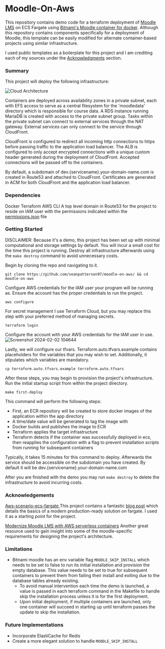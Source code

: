 # Moodle-On-Aws

This repository contains demo code for a terraform deployment of [Moodle LMS](https://moodle.org/) on ECS Fargate using [Bitnami's Moodle container for docker](https://bitnami.com/stack/moodle). Although this repository contains components specifically for a deployment of Moodle, this template can be easily modified for alternate container-based projects using similar infrastructure. 

I used public templates as a boilerplate for this project and I am crediting each of my sources under the [Acknowledgments](#acknowledgements) section. 

### Summary

This project will deploy the following infrastructure:

![Cloud Architecture](https://github.com/seanpatterson97/moodle-on-aws/assets/60835724/fe02b8da-3ade-437e-942f-33e337b0312d)

Containers are deployed across availability zones in a private subnet, each with EFS access to serve as a central filesystem for the 'moodledata' directory which is responsible for course data. A RDS instance running MariaDB is created with access to the private subnet group. Tasks within the private subnet can connect to external services through the NAT gateway. External services can only connect to the service through CloudFront. 

CloudFront is configured to redirect all incoming http connections to https before passing traffic to the application load balancer. The ALB is configured to only accept encrypted connections with a unique custom header generated during the deployment of CloudFront. Accepted connections will be passed off to the containers. 

By default, a subdomain of dev.{servicename}.your-domain-name.com is created in Route53 and attached to CloudFront. Certificates are generated in ACM for both CloudFront and the application load balancer.

### Dependencies
Docker
Terraform
AWS CLI
A top level domain in Route53 for the project to reside on
IAM user with the permissions indicated within the [permissions.json](permissions.json) file

### Getting Started

DISCLAIMER: Because it's a demo, this project has been set up with minimal computational and storage settings by default. You will incur a small cost for the time this project is running. Destroy all infrastructure afterwards using the ```make destroy``` command to avoid unnecessary costs.

Begin by cloning the repo and navigating to it.

```
git clone https://github.com/seanpatterson97/moodle-on-aws/ && cd moodle-on-aws
```

Configure AWS credentials for the IAM user your program will be running as. Ensure the account has the proper credentials to run the project.

```
aws configure
```

For secret management I use Terraform Cloud, but you may replace this step with your preferred method of managing secrets. 

```
terraform login
```

Configure the account with your AWS credentials for the IAM user in use. 
![Screenshot 2024-02-02 104644](https://github.com/seanpatterson97/moodle-on-aws/assets/60835724/bab54934-2c96-4d49-8b18-bac51955793b)

Lastly, we will configure our tfvars. Terraform.auto.tfvars.example contains placeholders for the variables that you may wish to set. Additionally, it stipulates which variables are mandatory. 

```
cp terraform.auto.tfvars.example terraform.auto.tfvars
```

After these steps, you may begin to provision the project's infrastructure. Run the initial startup script from within the project directory.
```
make first-deploy
```

This command will perform the following steps:
* First, an ECR repository will be created to store docker images of the application within the app directory
* A time/date value will be generated to tag the image with
* Docker builds and publishes the image to ECR
* Terraform applies the target infrastructure
* Terraform detects if the container was successfully deployed in ecs, then reapplies the configuration with a flag to prevent installation scripts from running for subsequent containers

Typically, it takes 15 minutes for this command to deploy. Afterwards the service should be accessible on the subdomain you have created. By default it will be dev.{servicename}.your-domain-name.com

After you are finished with the demo you may run ```make destroy``` to delete the infrastructure to avoid incurring costs.

### Acknowledgements
[Aws-scenario-ecs-fargate ](https://github.com/nexgeneerz/aws-scenario-ecs-fargate)
This project contains a fantastic [blog post](https://nexgeneerz.io/how-to-setup-amazon-ecs-fargate-terraform/) which details the basics of a modern production-ready solution on fargate. I used it as a starting point for the project.

[Modernize Moodle LMS with AWS serverless containers](https://aws.amazon.com/blogs/publicsector/modernize-moodle-lms-aws-serverless-containers/)
Another great resource used to gain insight into some of the moodle-specific requirements for designing the project's architecture. 

### Limitations
* Bitnami moodle has an env variable flag ```MOODLE_SKIP_INSTALL``` which needs to be set to false to run its initial installation and provision the empty database. This value needs to be set to true for subsequent containers to prevent them from failing their install and exiting due to the database tables already existing. 
	* To avoid manual intervention each time the demo is launched, a value is passed in each terraform command in the Makefile to handle skip the installation process unless it is for the first deployment.
	* Upon initial deployment, if multiple containers are launched, only one container will succeed in starting up until terraform passes the update to skip the installation.  

### Future Implementations 
* Incorporate ElastiCache for Redis
* Create a more elegant solution to handle ```MOODLE_SKIP_INSTALL```
